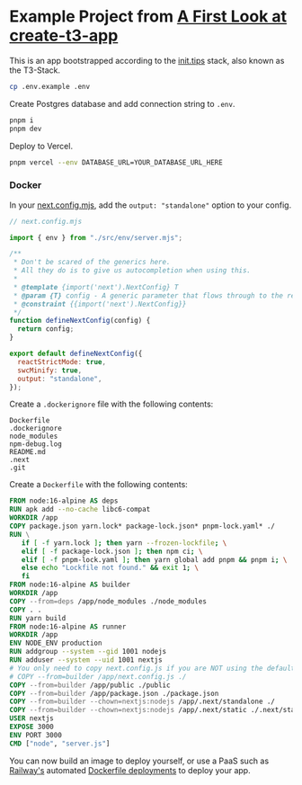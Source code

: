 # Example Project from [A First Look at create-t3-app](https://dev.to/ajcwebdev/a-first-look-at-create-t3-app-1i8f)

This is an app bootstrapped according to the [init.tips](https://init.tips) stack, also known as the T3-Stack.

```bash
cp .env.example .env
```

Create Postgres database and add connection string to `.env`.

```bash
pnpm i
pnpm dev
```

Deploy to Vercel.

```bash
pnpm vercel --env DATABASE_URL=YOUR_DATABASE_URL_HERE
```

### Docker

In your [next.config.mjs](./next.config.mjs), add the `output: "standalone"` option to your config.

```js
// next.config.mjs

import { env } from "./src/env/server.mjs";

/**
 * Don't be scared of the generics here.
 * All they do is to give us autocompletion when using this.
 *
 * @template {import('next').NextConfig} T
 * @param {T} config - A generic parameter that flows through to the return type
 * @constraint {{import('next').NextConfig}}
 */
function defineNextConfig(config) {
  return config;
}

export default defineNextConfig({
  reactStrictMode: true,
  swcMinify: true,
  output: "standalone",
});

```

Create a `.dockerignore` file with the following contents:

```
Dockerfile
.dockerignore
node_modules
npm-debug.log
README.md
.next
.git
```

Create a `Dockerfile` with the following contents:

```Dockerfile
FROM node:16-alpine AS deps
RUN apk add --no-cache libc6-compat
WORKDIR /app
COPY package.json yarn.lock* package-lock.json* pnpm-lock.yaml* ./
RUN \
   if [ -f yarn.lock ]; then yarn --frozen-lockfile; \
   elif [ -f package-lock.json ]; then npm ci; \
   elif [ -f pnpm-lock.yaml ]; then yarn global add pnpm && pnpm i; \
   else echo "Lockfile not found." && exit 1; \
   fi
FROM node:16-alpine AS builder
WORKDIR /app
COPY --from=deps /app/node_modules ./node_modules
COPY . .
RUN yarn build
FROM node:16-alpine AS runner
WORKDIR /app
ENV NODE_ENV production
RUN addgroup --system --gid 1001 nodejs
RUN adduser --system --uid 1001 nextjs
# You only need to copy next.config.js if you are NOT using the default configuration
# COPY --from=builder /app/next.config.js ./
COPY --from=builder /app/public ./public
COPY --from=builder /app/package.json ./package.json
COPY --from=builder --chown=nextjs:nodejs /app/.next/standalone ./
COPY --from=builder --chown=nextjs:nodejs /app/.next/static ./.next/static
USER nextjs
EXPOSE 3000
ENV PORT 3000
CMD ["node", "server.js"]
```

You can now build an image to deploy yourself, or use a PaaS such as [Railway's](https://railway.app) automated [Dockerfile deployments](https://docs.railway.app/deploy/dockerfiles) to deploy your app.
